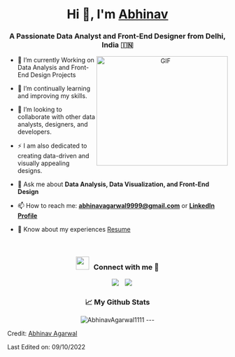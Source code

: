 <h1 align="center">Hi 👋, I'm <a href="https://github.com/AbhinavAgarwal1111" target="blank">Abhinav</a></h1>
<h3 align="center">A Passionate Data Analyst and Front-End Designer from Delhi, India &#127470;&#127475</h3>

<a target="_blank" align="center">
  <img align="right" top="200" height="250" width="300" alt="GIF" src="https://media.giphy.com/media/SWoSkN6DxTszqIKEqv/giphy.gif">
</a>

- 🔭 I’m currently Working on Data Analysis and Front-End Design Projects
- 🌱 I’m continually learning and improving my skills.
- 👯 I’m looking to collaborate with other data analysts, designers, and developers.
- ⚡ I am also dedicated to creating data-driven and visually appealing designs.
- 💬 Ask me about **Data Analysis, Data Visualization, and Front-End Design**

- 📫 How to reach me: **abhinavagarwal9999@gmail.com** or **[LinkedIn Profile](https://www.linkedin.com/in/abhinav-agarwal-571b78229/)**

- 📄 Know about my experiences <a download="Abhinav_Resume.pdf" href="https://github.com/AbhinavAgarwal1111/AbhinavAgarwal1111/blob/main/Abhinav_Resume.pdf?raw=true">Resume</a>
<br/>
<h3 align="center" > <img src="https://media.giphy.com/media/iY8CRBdQXODJSCERIr/giphy.gif" width="30" height="30" style="margin-right: 10px;">Connect with me 🤝 </h3>

<p align="center">

 <div align="center"  class="icons-social" style="margin-left: 10px;">
        <a style="margin-left: 10px;"  target="_blank" href="https://www.linkedin.com/in/abhinav-agarwal-571b78229/">
			<img src="https://img.icons8.com/doodle/40/000000/linkedin--v2.png"></a>
        <a style="margin-left: 10px;" target="_blank" href="https://github.com/AbhinavAgarwal1111">
		<img src="https://img.icons8.com/doodle/40/000000/github--v1.png"></a>
      </div>

</p>
<h3 align="center">📈 My Github Stats</h3>


<p align="center"> <img src="https://github-readme-stats.vercel.app/api?username=AbhinavAgarwal1111&show_icons=true&theme=gotham" alt="AbhinavAgarwal1111" />
---

Credit: [Abhinav Agarwal](https://github.com/AbhinavAgarwal1111)

Last Edited on: 09/10/2022

